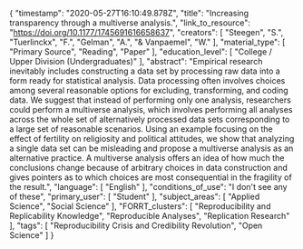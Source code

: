 {
    "timestamp": "2020-05-27T16:10:49.878Z",
    "title": "Increasing transparency through a multiverse analysis.",
    "link_to_resource": "https://doi.org/10.1177/1745691616658637",
    "creators": [
        "Steegen",
        "S.",
        "Tuerlinckx",
        "F.",
        "Gelman",
        "A.",
        "& Vanpaemel",
        "W."
    ],
    "material_type": [
        "Primary Source",
        "Reading",
        "Paper"
    ],
    "education_level": [
        "College / Upper Division (Undergraduates)"
    ],
    "abstract": "Empirical research inevitably includes constructing a data set by processing raw data into a form ready for statistical analysis. Data processing often involves choices among several reasonable options for excluding, transforming, and coding data. We suggest that instead of performing only one analysis, researchers could perform a multiverse analysis, which involves performing all analyses across the whole set of alternatively processed data sets corresponding to a large set of reasonable scenarios. Using an example focusing on the effect of fertility on religiosity and political attitudes, we show that analyzing a single data set can be misleading and propose a multiverse analysis as an alternative practice. A multiverse analysis offers an idea of how much the conclusions change because of arbitrary choices in data construction and gives pointers as to which choices are most consequential in the fragility of the result.",
    "language": [
        "English"
    ],
    "conditions_of_use": "I don't see any of these",
    "primary_user": [
        "Student"
    ],
    "subject_areas": [
        "Applied Science",
        "Social Science"
    ],
    "FORRT_clusters": [
        "Reproducibility and Replicability Knowledge",
        "Reproducible Analyses",
        "Replication Research"
    ],
    "tags": [
        "Reproducibility Crisis and Credibility Revolution",
        "Open Science"
    ]
}